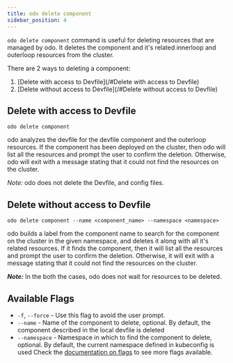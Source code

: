 ```yaml
---
title: odo delete component
sidebar_position: 4
---
```


`odo delete component` command is useful for deleting resources that are managed by odo. It deletes the component and it's related innerloop and outerloop resources from the cluster.

There are 2 ways to deleting a component:
1. [Delete with access to Devfile](/#Delete with access to Devfile)
2. [Delete without access to Devfile](/#Delete without access to Devfile)

## Delete with access to Devfile
```shell
odo delete component
```
odo analyzes the devfile for the devfile component and the outerloop resources.
If the component has been deployed on the cluster, then odo will list all the resources and prompt the user to confirm the deletion.
Otherwise, odo will exit with a message stating that it could not find the resources on the cluster.

_Note:_ odo does not delete the Devfile, and config files.

## Delete without access to Devfile
```shell
odo delete component --name <component_name> --namespace <namespace>
```

odo builds a label from the component name to search for the component on the cluster in the given namespace, and deletes it along with all it's related resources.
If it finds the component, then it will list all the resources and prompt the user to confirm the deletion.
Otherwise, it will exit with a message stating that it could not find the resources on the cluster.


**_Note:_** In the both the cases, odo does not wait for resources to be deleted.


## Available Flags
* `-f`, `--force` - Use this flag to avoid the user prompt.
* `--name` - Name of the component to delete, optional. By default, the component described in the local devfile is deleted
* `--namespace` - Namespace in which to find the component to delete, optional. By default, the current namespace defined in kubeconfig is used
Check the [documentation on flags](flags.md) to see more flags available.